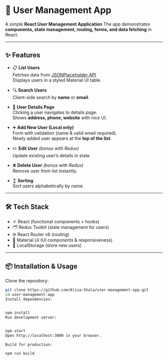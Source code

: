 # 🚀 User Management App

A simple **React User Management Application** 
The app demonstrates **components, state management, routing, forms, and data fetching** in React.

---

## ✨ Features

- 📋 **List Users**  
  Fetches data from [JSONPlaceholder API](https://jsonplaceholder.typicode.com/users)  
  Displays users in a styled Material UI table.

- 🔍 **Search Users**  
  Client-side search by **name** or **email**.

- 📄 **User Details Page**  
  Clicking a user navigates to details page.  
  Shows **address, phone, website** with nice UI.

- ➕ **Add New User (Local only)**  
  Form with validation (name & valid email required).  
  Newly added user appears at the **top of the list**.

- ✏️ **Edit User** *(bonus with Redux)*  
  Update existing user’s details in state.

- ❌ **Delete User** *(bonus with Redux)*  
  Remove user from list instantly.

- ↕️ **Sorting**  
  Sort users alphabetically by name.

---

## 🛠️ Tech Stack

- ⚛️ React (functional components + hooks)
- 🗂️ Redux Toolkit (state management for users)
- 🌐 React Router v6 (routing)
- 🎨 Material UI (UI components & responsiveness)
- 💾 LocalStorage (store new users)

---

## 📦 Installation & Usage

Clone the repository:

```bash
git clone https://github.com/Alisa-Shala/user-management-app.git
cd user-management-app
Install dependencies:


npm install
Run development server:


npm start
Open http://localhost:3000 in your browser.

Build for production:

npm run build
